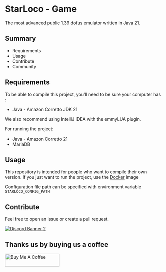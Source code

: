 # StarLoco - Game
The most advanced public 1.39 dofus emulator written in Java 21.

## Summary
- Requirements
- Usage
- Contribute
- Community

## Requirements

To be able to compile this project, you'll need to be sure your computer has :
- Java - Amazon Corretto JDK 21

We also recommend using IntelliJ IDEA with the emmyLUA plugin.

For running the project:
- Java - Amazon Corretto 21
- MariaDB

## Usage

This repository is intended for people who want to compile their own version.
If you just want to run the project, use the [Docker](https://github.com/StarLoco/StarLoco/tree/main/docker) image

Configuration file path can be specified with environment variable `STARLOCO_CONFIG_PATH`

## Contribute

Feel free to open an issue or create a pull request.

<a href="https://discord.com/invite/k3Yk9DuhgY">![Discord Banner 2](https://discordapp.com/api/guilds/856945561421086730/widget.png?style=banner2)</a>

## Thanks us by buying us a coffee

<a href="https://www.buymeacoffee.com/starloco" target="_blank"><img src="https://cdn.buymeacoffee.com/buttons/default-orange.png" alt="Buy Me A Coffee" height="41" width="174"></a>
